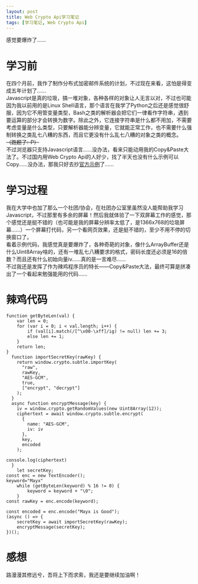 ```yaml
---
layout: post
title: Web Crypto Api学习笔记
tags: [学习笔记, Web Crypto Api]
---
```

  感觉要爆炸了……<!--more-->    
  
# 学习前
  在四个月前，我作了制作分布式加密邮件系统的计划，不过现在来看，这怕是得变成五年计划了……   
  Javascript是真的垃圾，搞一堆对象，各种各样的对象让人无言以对，不过也可能因为我以前用的是Linux Shell语言，那个语言在我学了Python之后还是感觉很舒服，因为它不用管变量类型，Bash之类的解析器会把它们一律看作字符串，遇到要运算的部分才会转换为数字。除此之外，它连接字符串是什么都不用加，不需要考虑变量是什么类型，只要解析器能分辨变量，它就能正常工作，也不需要什么强制转换之类乱七八糟的东西，而且它更没有什么乱七八糟的对象之类的概念。 ~~（跑题了:-P）~~   
  不过浏览器只支持Javascript语言……没办法，看来只能动用我的Copy&Paste大法了。不过国内用Web Crypto Api的人好少，找了半天也没有什么示例可以Copy……没办法，那我只好去抄[官方示例](https://mdn.github.io/dom-examples/web-crypto/)了……    
  
# 学习过程
  我在大学中也加了那么一个社团/协会，在社团办公室里虽然没人能帮助我学习Javascript，不过那里有多余的屏幕！然后我就体验了一下双屏幕工作的感觉，那个感觉还是挺不错的（也可能是我的屏幕分辨率太低了，是1366x768的垃圾屏幕……）一个屏幕打代码，另一个看网页效果，还是挺不错的，至少不用不停的切换窗口了。   
  看着示例代码，我感觉真是要爆炸了，各种奇葩的对象，像什么ArrayBuffer还是什么Uint8Array啥的，还有一堆乱七八糟要求的格式，密码长度还必须是16的倍数？而且还有什么初始向量iv……真的是一言难尽……   
  不过我还是发挥了作为辣鸡程序员的特长——Copy&Paste大法，最终可算是拼凑出了一个看起来勉强能用的代码……

# 辣鸡代码
```
function getByteLen(val) {
    var len = 0;
    for (var i = 0; i < val.length; i++) {
        if (val[i].match(/[^\x00-\xff]/ig) != null) len += 3;
        else len += 1;
    }
    return len;
}
  function importSecretKey(rawKey) {
    return window.crypto.subtle.importKey(
      "raw",
      rawKey,
      "AES-GCM",
      true,
      ["encrypt", "decrypt"]
    );
  }
  async function encryptMessage(key) {
	iv = window.crypto.getRandomValues(new Uint8Array(12));
    ciphertext = await window.crypto.subtle.encrypt(
      {
        name: "AES-GCM",
        iv: iv
      },
      key,
      encoded
    );

console.log(ciphertext)
  }
    let secretKey;
const enc = new TextEncoder();
keyword="Mayx"
    while (getByteLen(keyword) % 16 != 0) {
        keyword = keyword + "\0";
    }
const rawKey = enc.encode(keyword);

const encoded = enc.encode("Mayx is Good");
(async () => {
    secretKey = await importSecretKey(rawKey);
	encryptMessage(secretKey);
})();

```

# 感想
  路漫漫其修远兮，吾将上下而求索，我还是要继续加油啊！
